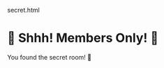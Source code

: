 secret.html
<!DOCTYPE html>
<html>
  <head>
    <title>SECRET ROOM! 🔐</title>
    <link rel="stylesheet" href="style.css">
  </head>
  <body>
    <h1>🤫 Shhh! Members Only! 🤫</h1>
    <p>You found the secret room! 🎉</p>
  </body>
</html>
